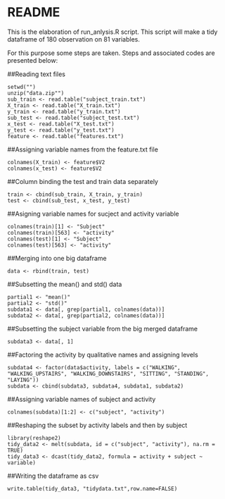 README
============

This is the elaboration of run_anlysis.R script. This script will make a tidy dataframe of 180 observation on 81 variables.

For this purpose some steps are taken. Steps and associated codes are presented below:

##Reading text files

```{r}
setwd("")
unzip("data.zip"")
sub_train <- read.table("subject_train.txt")
X_train <- read.table("X_train.txt")
y_train <- read.table("y_train.txt")
sub_test <- read.table("subject_test.txt")
x_test <- read.table("X_test.txt")
y_test <- read.table("y_test.txt")
feature <- read.table("features.txt")
```

##Assigning variable names from the feature.txt file

```{r}
colnames(X_train) <- feature$V2
colnames(x_test) <- feature$V2
```

##Column binding the test and train data separately

```{r}
train <- cbind(sub_train, X_train, y_train)
test <- cbind(sub_test, x_test, y_test)
```

##Asigning variable names for sucject and activity variable

```{r}
colnames(train)[1] <- "Subject"
colnames(train)[563] <- "activity"
colnames(test)[1] <- "Subject"
colnames(test)[563] <- "activity"
```

##Merging into one big dataframe

```{r}
data <- rbind(train, test)
```

##Subsetting the mean() and std() data

```{r}
partial1 <- "mean()"
partial2 <- "std()"
subdata1 <- data[, grep(partial1, colnames(data))]
subdata2 <- data[, grep(partial2, colnames(data))]
```

##Subsetting the subject variable from the big merged dataframe

```{r}
subdata3 <- data[, 1]
```

##Factoring the activity by qualitative names and assigning levels

```{r}
subdata4 <- factor(data$activity, labels = c("WALKING", "WALKING_UPSTAIRS", "WALKING_DOWNSTAIRS", "SITTING", "STANDING", "LAYING"))
subdata <- cbind(subdata3, subdata4, subdata1, subdata2)
```

##Assigning variable names of subject and activity

```{r}
colnames(subdata)[1:2] <- c("subject", "activity")
```

##Reshaping the subset by activity labels and then by subject

```{r}
library(reshape2)
tidy_data2 <- melt(subdata, id = c("subject", "activity"), na.rm = TRUE)
tidy_data3 <- dcast(tidy_data2, formula = activity + subject ~ variable)
```

##Writing the dataframe as csv
```{r}
write.table(tidy_data3, "tidydata.txt",row.name=FALSE)
```
